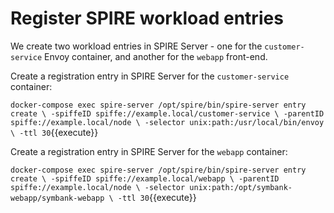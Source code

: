 # Register SPIRE workload entries

We create two workload entries in SPIRE Server - one for the
`customer-service` Envoy container, and another for the `webapp` front-end.

Create a registration entry in SPIRE Server for the `customer-service` container:

`docker-compose exec spire-server /opt/spire/bin/spire-server entry create \
-spiffeID spiffe://example.local/customer-service \
-parentID spiffe://example.local/node \
-selector unix:path:/usr/local/bin/envoy \
-ttl 30`{{execute}}

Create a registration entry in SPIRE Server for the `webapp` container:

`docker-compose exec spire-server /opt/spire/bin/spire-server entry create \
-spiffeID spiffe://example.local/webapp \
-parentID spiffe://example.local/node \
-selector unix:path:/opt/symbank-webapp/symbank-webapp \
-ttl 30`{{execute}}
